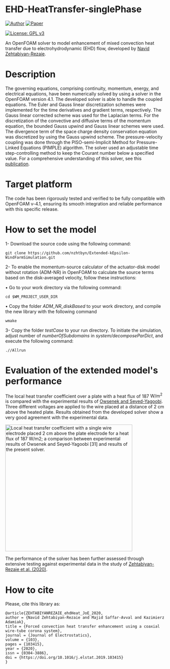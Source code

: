 # EHD-HeatTransfer-singlePhase

[![Author](https://img.shields.io/badge/Author-green.svg)](https://sites.google.com/view/zehtabiyan/home)
[![Paper](https://img.shields.io/badge/Paper-Access-red.svg)](https://doi.org/10.1016/j.elstat.2019.103415)

[![License: GPL v3](https://img.shields.io/badge/License-GPLv3-blue.svg)](https://www.gnu.org/licenses/gpl-3.0) 

An OpenFOAM solver to model enhancement of mixed convection heat transfer due to electrohydrodynamic (EHD) flow, developed by [Navid Zehtabiyan-Rezaie](https://sites.google.com/view/zehtabiyan/home).

# Description
The governing equations, comprising continuity, momentum, energy, and electrical equations, have been numerically solved by using a solver in the OpenFOAM version 4.1. The developed solver is able to handle the coupled equations. The Euler and Gauss linear discretization schemes were implemented for the time derivatives and gradient terms, respectively. The Gauss linear corrected scheme was used for the Laplacian terms. For the discretization of the convective and diffusive terms of the momentum equation, the bounded Gauss upwind and Gauss linear schemes were used. The divergence term of the space charge density conservation equation was discretized by using the Gauss upwind scheme. The pressure-velocity coupling was done through the PISO-semi-Implicit Method for Pressure-Linked Equations (PIMPLE) algorithm. The solver used an adjustable time step-controlling method to keep the Courant number below a specified value. For a comprehensive understanding of this solver, see this [publication](https://doi.org/10.1016/j.elstat.2019.103415).

# Target platform
The code has been rigorously tested and verified to be fully compatible with OpenFOAM v-4.1, ensuring its smooth integration and reliable performance with this specific release.

# How to set the model
1- Download the source code using the following command:

  `git clone https://github.com/nzhtbyn/Extended-kEpsilon-WindFarmSimulation.git`

2- To enable the momentum-source calculator of the actuator-disk model without rotation (ADM-NR) in OpenFOAM to calculate the source terms based on the disk-averaged velocity, follow these instructions:

$\bullet$ Go to your work directory via the following command:
  
`cd $WM_PROJECT_USER_DIR`
       
$\bullet$ Copy the folder _ADM_NR_diskBased_ to your work directory, and compile the new library with the following command
  
 `wmake`
 
3- Copy the folder _testCase_ to your run directory. To initiate the simulation, adjust number of _numberOfSubdomains_ in _system/decomposeParDict_, and execute the following command:

`.//Allrun`

# Evaluation of the extended model's performance
The local heat transfer coefficient over a plate with a heat flux of 187 $\text{W}/\text{m}^2$ is compared with the experimental results of [Owsenek and Seyed-Yagoobi](https://doi.org/10.1115/1.2824148). Three different voltages are applied to the wire placed at a distance of 2 cm above the heated plate. Results obtained from the developed solver show a very good agreement with the experimental data. 

  <img src="https://github.com/nzhtbyn/FiguresForCodes/blob/main/EHD-enhanced-HeatTransfer/ehdHeat_JoS_2020.jpg" width="400" height="400" alt="Local heat transfer coefficient with a single wire electrode placed 2 cm above the plate electrode for a heat flux of 187 W/m2; a comparison between experimental results of Owsenek and Seyed-Yagoobi [31] and results of the present solver.">

The performance of the solver has been further assessed through extensive testing against experimental data in the study of [Zehtabiyan-Rezaie et al. (2020)](https://doi.org/10.1016/j.elstat.2019.103415).

# How to cite
Please, cite this library as:
```
@article{ZEHTABIYANREZAIE_ehdHeat_JoE_2020,
author = {Navid Zehtabiyan-Rezaie and Majid Saffar-Avval and Kazimierz Adamiak},
title = {Forced convection heat transfer enhancement using a coaxial wire-tube corona system},
journal = {Journal of Electrostatics},
volume = {103},
pages = {103415},
year = {2020},
issn = {0304-3886},
doi = {https://doi.org/10.1016/j.elstat.2019.103415}
}
```
